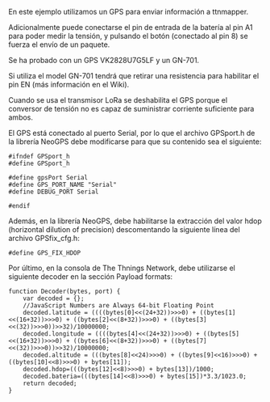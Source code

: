 En este ejemplo utilizamos un GPS para enviar información a ttnmapper.

Adicionalmente puede conectarse el pin de entrada de la batería al pin A1 para poder medir la tensión, y pulsando el botón (conectado al pin 8) se fuerza el envío de un paquete.

Se ha probado con un GPS VK2828U7G5LF y un GN-701.

Si utiliza el model GN-701 tendrá que retirar una resistencia para habilitar el pin EN (más información en el Wiki).

Cuando se usa el transmisor LoRa se deshabilita el GPS porque el conversor de tensión no es capaz de suministrar corriente suficiente para ambos.

El GPS está conectado al puerto Serial, por lo que el archivo GPSport.h de la librería NeoGPS debe modificarse para que su contenido sea el siguiente:
```
#ifndef GPSport_h
#define GPSport_h

#define gpsPort Serial
#define GPS_PORT_NAME "Serial"
#define DEBUG_PORT Serial

#endif
```
Además, en la librería NeoGPS, debe habilitarse la extracción del valor hdop (horizontal dilution of precision) descomentando la siguiente línea del archivo GPSfix_cfg.h:
```
#define GPS_FIX_HDOP
```
Por último, en la consola de The Thnings Network, debe utilizarse el siguiente decoder en la sección Payload formats:
```
function Decoder(bytes, port) {
    var decoded = {};
    //JavaScript Numbers are Always 64-bit Floating Point
    decoded.latitude = ((((bytes[0]<<(24+32))>>>0) + ((bytes[1]<<(16+32))>>>0) + ((bytes[2]<<(8+32))>>>0) + ((bytes[3]<<(32))>>>0))>>32)/10000000;
    decoded.longitude = ((((bytes[4]<<(24+32))>>>0) + ((bytes[5]<<(16+32))>>>0) + ((bytes[6]<<(8+32))>>>0) + ((bytes[7]<<(32))>>>0))>>32)/10000000;
    decoded.altitude = (((bytes[8]<<24)>>>0) + ((bytes[9]<<16)>>>0) + ((bytes[10]<<8)>>>0) + bytes[11]);
    decoded.hdop=(((bytes[12]<<8)>>>0) + bytes[13])/1000;
    decoded.bateria=(((bytes[14]<<8)>>>0) + bytes[15])*3.3/1023.0;
    return decoded;
}
```
